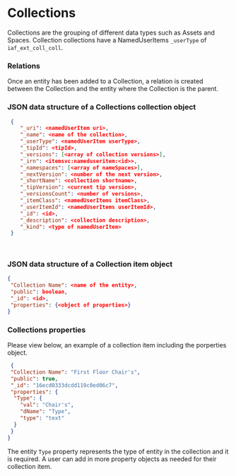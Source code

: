 # Collections
Collections are the grouping of different data types such as Assets and Spaces. Collection collections have a NamedUserItems `_userType` of `iaf_ext_coll_coll`.

### Relations
Once an entity has been added to a Collection, a relation is created between the Collection and the entity where the Collection is the parent.

###  JSON data structure of a Collections collection object
```json
 {
    "_uri": <namedUserItem uri>,
    "_name": <name of the collection>,
    "_userType": <namedUserItem userType>,
    "_tipId": <tipId>,
    "_versions": [<array of collection versions>],
    "_irn": <itemsvc:nameduseritem:<id>>,
    "_namespaces": [<array of nameSpaces>],
    "_nextVersion": <number of the next version>,
    "_shortName": <collection shortname>,
    "_tipVersion": <current tip version>,
    "_versionsCount": <number of versions>,
    "_itemClass": <namedUserItems itemClass>,
    "_userItemId": <namedUserItems userItemId>,
    "_id": <id>,
    "_description": <collection description>,
    "_kind": <type of namedUserItem>
 }

 
```

###  JSON data structure of a Collection item object
```json
{
 "Collection Name": <name of the entity>,
 "public": boolean,
 "_id": <id>,
 "properties": {<object of properties>}
}
```

### Collections properties
Please view below, an example of a collection item including the porperties object.
```json
 {
 "Collection Name": "First Floor Chair's",
 "public": true,
 "_id": "16ecd0333dcdd119c0ed06c7",
 "properties": {
  "Type": {
    "val": "Chair's",
    "dName": "Type",
    "type": "text"
  }
 }
}
```
The entity `Type` property represents the type of entity in the collection and it is required. A user can add in more property objects as needed for their collection item.
